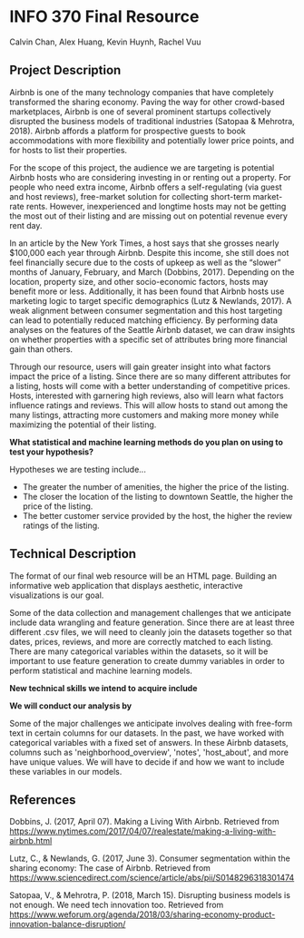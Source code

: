 # INFO 370 Final Resource

Calvin Chan, Alex Huang, Kevin Huynh, Rachel Vuu

## Project Description

Airbnb is one of the many technology companies that have completely transformed the sharing economy. Paving the way for other crowd-based marketplaces, Airbnb is one of several prominent startups collectively disrupted the business models of traditional industries (Satopaa & Mehrotra, 2018). Airbnb affords a platform for prospective guests to book accommodations with more flexibility and potentially lower price points, and for hosts to list their properties.

For the scope of this project, the audience we are targeting is potential Airbnb hosts who are considering investing in or renting out a property. For people who need extra income, Airbnb offers a self-regulating (via guest and host reviews), free-market solution for collecting short-term market-rate rents. However, inexperienced and longtime hosts may not be getting the most out of their listing and are missing out on potential revenue every rent day.

In an article by the New York Times, a host says that she grosses nearly $100,000 each year through Airbnb. Despite this income, she still does not feel financially secure due to the costs of upkeep as well as the “slower” months of January, February, and March (Dobbins, 2017). Depending on the location, property size, and other socio-economic factors, hosts may benefit more or less. Additionally, it has been found that Airbnb hosts use marketing logic to target specific demographics  (Lutz & Newlands, 2017). A weak alignment between consumer segmentation and this host targeting can lead to potentially reduced matching efficiency. By performing data analyses on the features of the Seattle Airbnb dataset, we can draw insights on whether properties with a specific set of attributes bring more financial gain than others.

Through our resource, users will gain greater insight into what factors impact the price of a listing. Since there are so many different attributes for a listing, hosts will come with a better understanding of competitive prices. Hosts, interested with garnering high reviews, also will learn what factors influence ratings and reviews. This will allow hosts to stand out among the many listings, attracting more customers and making more money while maximizing the potential of their listing.

**What statistical and machine learning methods do you plan on using to test your hypothesis?**

Hypotheses we are testing include...
- The greater the number of amenities, the higher the price of the listing.
- The closer the location of the listing to downtown Seattle, the higher the price of the listing.
- The better customer service provided by the host, the higher the review ratings of the listing.

## Technical Description

The format of our final web resource will be an HTML page. Building an informative web application that displays aesthetic, interactive visualizations is our goal.

Some of the data collection and management challenges that we anticipate include data wrangling and feature generation. Since there are at least three different .csv files, we will need to cleanly join the datasets together so that dates, prices, reviews, and more are correctly matched to each listing. There are many categorical variables within the datasets, so it will be important to use feature generation to create dummy variables in order to perform statistical and machine learning models.

**New technical skills we intend to acquire include**

**We will conduct our analysis by**

Some of the major challenges we anticipate involves dealing with free-form text in certain columns for our datasets. In the past, we have worked with categorical variables with a fixed set of answers. In these Airbnb datasets, columns such as 'neighborhood_overview', 'notes', 'host_about', and more have unique values. We will have to decide if and how we want to include these variables in our models.

## References

Dobbins, J. (2017, April 07). Making a Living With Airbnb. Retrieved from https://www.nytimes.com/2017/04/07/realestate/making-a-living-with-airbnb.html

Lutz, C., & Newlands, G. (2017, June 3). Consumer segmentation within the sharing economy: The case of Airbnb. Retrieved from https://www.sciencedirect.com/science/article/abs/pii/S0148296318301474

Satopaa, V., & Mehrotra, P. (2018, March 15). Disrupting business models is not enough. We need tech innovation too. Retrieved from https://www.weforum.org/agenda/2018/03/sharing-economy-product-innovation-balance-disruption/
